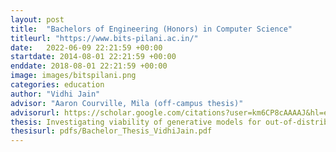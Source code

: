 ```yaml
---
layout: post
title:  "Bachelors of Engineering (Honors) in Computer Science"
titleurl: "https://www.bits-pilani.ac.in/"
date:   2022-06-09 22:21:59 +00:00
startdate: 2014-08-01 22:21:59 +00:00
enddate: 2018-08-01 22:21:59 +00:00
image: images/bitspilani.png
categories: education
author: "Vidhi Jain"
advisor: "Aaron Courville, Mila (off-campus thesis)"
advisorurl: https://scholar.google.com/citations?user=km6CP8cAAAAJ&hl=en
thesis: Investigating viability of generative models for out-of-distribution detection.
thesisurl: pdfs/Bachelor_Thesis_VidhiJain.pdf
---
```

